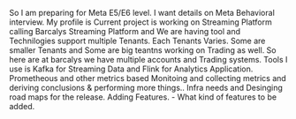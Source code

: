 So I am preparing for Meta E5/E6 level. 
I want details on Meta Behavioral interview. 
My profile is Current project is working on Streaming Platform calling Barcalys Streaming Platform and We are having tool and Technilogies support multiple Tenants. 
Each Tenants Varies. Some are smaller Tenants and Some are big teantns working on Trading as well. So here are at barcalys we have multiple accounts and Trading systems. 
Tools I use is Kafka for Streaming Data and Flink for Analytics Application. Prometheous and other metrics based Monitoing and collecting metrics and deriving conclusions & performing more things.. 
Infra needs and Desinging road maps for the release. 
Adding Features. - What kind of features to be added. 


